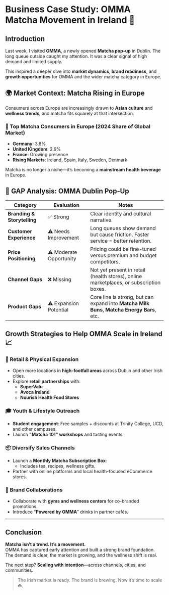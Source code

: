 
# Business Case Study: OMMA Matcha Movement in Ireland 🍵

## Introduction

Last week, I visited **OMMA**, a newly opened **Matcha pop-up** in Dublin. The long queue outside caught my attention. It was a clear signal of high demand and limited supply.

This inspired a deeper dive into **market dynamics**, **brand readiness**, and **growth opportunities** for OMMA and the wider matcha category in Europe.



## 🌍 Market Context: Matcha Rising in Europe

Consumers across Europe are increasingly drawn to **Asian culture** and **wellness trends**, and matcha fits squarely at that intersection.

### 🔢 Top Matcha Consumers in Europe (2024 Share of Global Market)

- **Germany**: 3.8%  
- **United Kingdom**: 2.9%  
- **France**: Growing presence  
- **Rising Markets**: Ireland, Spain, Italy, Sweden, Denmark

Matcha is no longer a niche—it’s becoming a **mainstream health beverage** in Europe.



## 💬 GAP Analysis: OMMA Dublin Pop-Up

| Category | Evaluation | Notes |
|---------|------------|-------|
| **Branding & Storytelling** | ✅ Strong | Clear identity and cultural narrative. |
| **Customer Experience** | ⚠️ Needs Improvement | Long queues show demand but cause friction. Faster service = better retention. |
| **Price Positioning** | ⚠️ Moderate Opportunity | Pricing could be fine-tuned versus premium and budget competitors. |
| **Channel Gaps** | ❌ Missing | Not yet present in retail (health stores), online marketplaces, or subscription boxes. |
| **Product Gaps** | ⚠️ Expansion Potential | Core line is strong, but can expand into **Matcha Milk Buns**, **Matcha Energy Bars**, etc. |



## Growth Strategies to Help OMMA Scale in Ireland 📈

### 🏬 Retail & Physical Expansion
- Open more locations in **high-footfall areas** across Dublin and other Irish cities.
- Explore **retail partnerships** with:
  - **SuperValu**
  - **Avoca Ireland**
  - **Nourish Health Food Stores**

### 🎓 Youth & Lifestyle Outreach
- **Student engagement**: Free samples + discounts at Trinity College, UCD, and other campuses.
- Launch **"Matcha 101" workshops** and tasting events.

### 📦 Diversify Sales Channels
- Launch a **Monthly Matcha Subscription Box**:
  - Includes tea, recipes, wellness gifts.
- Partner with online platforms and local health-focused eCommerce stores.

### 🤝 Brand Collaborations
- Collaborate with **gyms and wellness centers** for co-branded promotions.
- Introduce “**Powered by OMMA**” drinks in partner cafés.

---

## Conclusion

**Matcha isn’t a trend. It’s a movement.**  
OMMA has captured early attention and built a strong brand foundation. The demand is clear, the market is growing, and the wellness shift is real.

The next step? **Scaling with intention**—across channels, cities, and communities.

>  The Irish market is ready. The brand is brewing. Now it’s time to scale ☘️.

